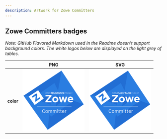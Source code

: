 ```yaml
---
description: Artwork for Zowe Committers
---
```


## Zowe Committers badges 

*Note: GitHub Flavored Markdown used in the Readme doesn't support background colors. The white logos below are displayed on the light grey of tables.*

<table class="logos-table">
	<thead>
		<tr>
			<th></th>
			<th>PNG</th>
			<th>SVG</th>
		</tr>
	</thead>	
    <tbody>
		<tr>
			<th>color</th>
			<td><a href="color/zowe-committer-color.png" download><img src="color/zowe-committer-color.png" width="200"></a></td>
			<td><a href="color/zowe-committer-color.svg" download><img src="color/zowe-committer-color.svg" width="200"></a></td>
		</tr>
	</tbody>	
</table>



